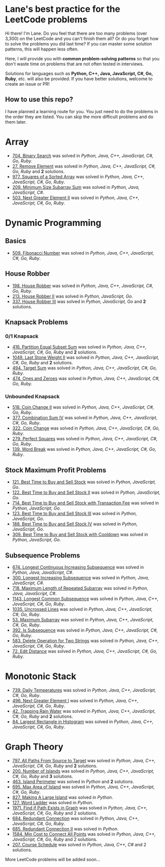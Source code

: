 # Lane's best practice for the LeetCode problems
Hi there! I'm Lane.
Do you feel that there are too many problems (over 3,300) on the LeetCode and you can't finish them all?
Or do you forget how to solve the problems you did last time? 
If you can master some solution patterns, this will happen less often.

Here, I will provide you with **common problem-solving patterns** so that you don't waste time on problems that are not often tested in interviews.

Solutions for languages such as **Python, C++, Java, JavaScript, C#, Go, Ruby**, etc. will also be provided. If you have better solutions, welcome to create an issue or PR!

## How to use this repo?
I have planned a learning route for you. You just need to do the problems in the order they are listed.
You can skip the more difficult problems and do them later.

# Array
- [704. Binary Search](solutions/1-1000/704-binary-search.md) was solved in _Python, Java, C++, JavaScript, C#, Go, Ruby_.
- [27. Remove Element](solutions/1-1000/27-remove-element.md) was solved in _Python, Java, C++, JavaScript, C#, Go, Ruby_ and **2** solutions.
- [977. Squares of a Sorted Array](solutions/1-1000/977-squares-of-a-sorted-array.md) was solved in _Python, Java, C++, JavaScript, C#, Go, Ruby_.
- [209. Minimum Size Subarray Sum](solutions/1-1000/209-minimum-size-subarray-sum.md) was solved in _Python, Java, JavaScript, C#_.
- [503. Next Greater Element II](solutions/1-1000/503-next-greater-element-ii.md) was solved in _Python, Java, C++, JavaScript, C#, Go, Ruby_.

# Dynamic Programming
## Basics
- [509. Fibonacci Number](solutions/1-1000/509-fibonacci-number.md) was solved in _Python, Java, C++, JavaScript, C#, Go, Ruby_.

## House Robber
- [198. House Robber](solutions/1-1000/198-house-robber.md) was solved in _Python, Java, C++, JavaScript, C#, Go, Ruby_.
- [213. House Robber II](solutions/1-1000/213-house-robber-ii.md) was solved in _Python, JavaScript, Go_.
- [337. House Robber III](solutions/1-1000/337-house-robber-iii.md) was solved in _Python, JavaScript, Go_ and **2** solutions.

## Knapsack Problems
### 0/1 Knapsack
- [416. Partition Equal Subset Sum](solutions/1-1000/416-partition-equal-subset-sum.md) was solved in _Python, Java, C++, JavaScript, C#, Go, Ruby_ and **2** solutions.
- [1049. Last Stone Weight II](solutions/1001-2000/1049-last-stone-weight-ii.md) was solved in _Python, Java, C++, JavaScript, C#, Go, Ruby_ and **2** solutions.
- [494. Target Sum](solutions/1-1000/494-target-sum.md) was solved in _Python, Java, C++, JavaScript, C#, Go, Ruby_.
- [474. Ones and Zeroes](solutions/1-1000/474-ones-and-zeroes.md) was solved in _Python, Java, C++, JavaScript, C#, Go, Ruby_.

### Unbounded Knapsack
- [518. Coin Change II](solutions/1-1000/518-coin-change-ii.md) was solved in _Python, Java, C++, JavaScript, C#, Go, Ruby_.
- [377. Combination Sum IV](solutions/1-1000/377-combination-sum-iv.md) was solved in _Python, Java, C++, JavaScript, C#, Go, Ruby_.
- [322. Coin Change](solutions/1-1000/322-coin-change.md) was solved in _Python, Java, C++, JavaScript, C#, Go, Ruby_.
- [279. Perfect Squares](solutions/1-1000/279-perfect-squares.md) was solved in _Python, Java, C++, JavaScript, C#, Go, Ruby_.
- [139. Word Break](solutions/1-1000/139-word-break.md) was solved in _Python, Java, C++, JavaScript, C#, Go, Ruby_.

## Stock Maximum Profit Problems
- [121. Best Time to Buy and Sell Stock](solutions/1-1000/121-best-time-to-buy-and-sell-stock.md) was solved in _Python, JavaScript, Go_.
- [122. Best Time to Buy and Sell Stock II](solutions/1-1000/122-best-time-to-buy-and-sell-stock-ii.md) was solved in _Python, JavaScript, Go_.
- [714. Best Time to Buy and Sell Stock with Transaction Fee](solutions/1-1000/714-best-time-to-buy-and-sell-stock-with-transaction-fee.md) was solved in _Python, JavaScript, Go_.
- [123. Best Time to Buy and Sell Stock III](solutions/1-1000/123-best-time-to-buy-and-sell-stock-iii.md) was solved in _Python, JavaScript, Go_.
- [188. Best Time to Buy and Sell Stock IV](solutions/1-1000/188-best-time-to-buy-and-sell-stock-iv.md) was solved in _Python, JavaScript, Go_.
- [309. Best Time to Buy and Sell Stock with Cooldown](solutions/1-1000/309-best-time-to-buy-and-sell-stock-with-cooldown.md) was solved in _Python, JavaScript, Go_.

## Subsequence Problems
- [674. Longest Continuous Increasing Subsequence](solutions/1-1000/674-longest-continuous-increasing-subsequence.md) was solved in _Python, Java, JavaScript, C#_.
- [300. Longest Increasing Subsequence](solutions/1-1000/300-longest-increasing-subsequence.md) was solved in _Python, Java, JavaScript, C#_.
- [718. Maximum Length of Repeated Subarray](solutions/1-1000/718-maximum-length-of-repeated-subarray.md) was solved in _Python, Java, JavaScript, C#_.
- [1143. Longest Common Subsequence](solutions/1001-2000/1143-longest-common-subsequence.md) was solved in _Python, Java, C++, JavaScript, C#, Go, Ruby_.
- [1035. Uncrossed Lines](solutions/1001-2000/1035-uncrossed-lines.md) was solved in _Python, Java, C++, JavaScript, C#, Go, Ruby_.
- [53. Maximum Subarray](solutions/1-1000/53-maximum-subarray.md) was solved in _Python, Java, C++, JavaScript, C#, Go, Ruby_.
- [392. Is Subsequence](solutions/1-1000/392-is-subsequence.md) was solved in _Python, Java, C++, JavaScript, C#, Go, Ruby_.
- [583. Delete Operation for Two Strings](solutions/1-1000/583-delete-operation-for-two-strings.md) was solved in _Python, Java, C++, JavaScript, C#, Go, Ruby_.
- [72. Edit Distance](solutions/1-1000/72-edit-distance.md) was solved in _Python, Java, C++, JavaScript, C#, Go, Ruby_.

# Monotonic Stack
- [739. Daily Temperatures](solutions/1-1000/739-daily-temperatures.md) was solved in _Python, Java, C++, JavaScript, C#, Go, Ruby_.
- [496. Next Greater Element I](solutions/1-1000/496-next-greater-element-i.md) was solved in _Python, Java, C++, JavaScript, C#, Go, Ruby_.
- [42. Trapping Rain Water](solutions/1-1000/42-trapping-rain-water.md) was solved in _Python, Java, C++, JavaScript, C#, Go, Ruby_ and **2** solutions.
- [84. Largest Rectangle in Histogram](solutions/1-1000/84-largest-rectangle-in-histogram.md) was solved in _Python, Java, C++, JavaScript, C#, Go, Ruby_.

# Graph Theory
- [797. All Paths From Source to Target](solutions/1-1000/797-all-paths-from-source-to-target.md) was solved in _Python, Java, C++, JavaScript, C#, Go, Ruby_ and **2** solutions.
- [200. Number of Islands](solutions/1-1000/200-number-of-islands.md) was solved in _Python, Java, C++, JavaScript, C#, Go, Ruby_ and **3** solutions.
- [463. Island Perimeter](solutions/1-1000/463-island-perimeter.md) was solved in _Python_ and **2** solutions.
- [695. Max Area of Island](solutions/1-1000/695-max-area-of-island.md) was solved in _Python, Java, C++, JavaScript, C#, Go, Ruby_.
- [827. Making A Large Island](solutions/1-1000/827-making-a-large-island.md) was solved in _Python_.
- [127. Word Ladder](solutions/1-1000/127-word-ladder.md) was solved in _Python_.
- [1971. Find if Path Exists in Graph](solutions/1001-2000/1971-find-if-path-exists-in-graph.md) was solved in _Python, Java, C++, JavaScript, C#, Go, Ruby_ and 2 solutions.
- [684. Redundant Connection](solutions/1-1000/684-redundant-connection.md) was solved in _Python, Java, C++, JavaScript, C#, Go, Ruby_.
- [685. Redundant Connection II](solutions/1-1000/685-redundant-connection-ii.md) was solved in _Python_.
- [1584. Min Cost to Connect All Points](solutions/1001-2000/1584-min-cost-to-connect-all-points.md) was solved in _Python, Java, C++, JavaScript, C#, Go, Ruby_ and 2 solutions.
- [207. Course Schedule](solutions/1-1000/207-course-schedule.md) was solved in _Python, Java, C++, C#_ and 2 solutions.

More LeetCode problems will be added soon...
